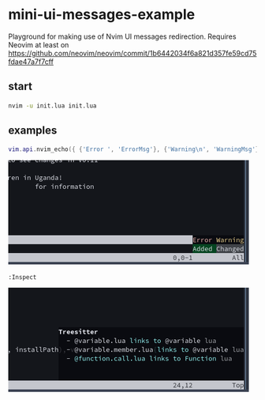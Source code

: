 # mini-ui-messages-example
Playground for making use of Nvim UI messages redirection. Requires Neovim at least on https://github.com/neovim/neovim/commit/1b6442034f6a821d357fe59cd75fdae47a7f7cff

## start
```sh
nvim -u init.lua init.lua
```

## examples
```lua
vim.api.nvim_echo({ {'Error ', 'ErrorMsg'}, {'Warning\n', 'WarningMsg'}, {'Added ', 'DiffAdd'}, {'Changed', 'DiffChange'} }, false, {})
```
![nvim_echo](assets/nvim-echo.png)
```vim
:Inspect
```
![inspect](assets/inspect.png)
